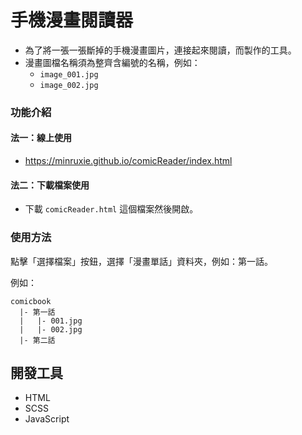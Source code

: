 # 手機漫畫閱讀器
* 為了將一張一張斷掉的手機漫畫圖片，連接起來閱讀，而製作的工具。
* 漫畫圖檔名稱須為整齊含編號的名稱，例如：
    * `image_001.jpg`
    * `image_002.jpg`


### 功能介紹

#### 法一：線上使用
* https://minruxie.github.io/comicReader/index.html

#### 法二：下載檔案使用
* 下載 `comicReader.html` 這個檔案然後開啟。


### 使用方法
點擊「選擇檔案」按鈕，選擇「漫畫單話」資料夾，例如：第一話。

例如：
```
comicbook
  |- 第一話
  |   |- 001.jpg
  |   |- 002.jpg
  |- 第二話
```

## 開發工具
* HTML
* SCSS
* JavaScript